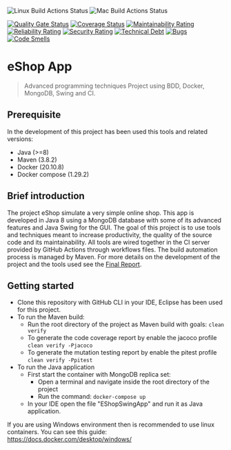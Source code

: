 
![Linux Build Actions Status](https://github.com/GiovanniBurbi/e-shop/actions/workflows/maven-linux.yml/badge.svg)
![Mac Build Actions Status](https://github.com/GiovanniBurbi/e-shop/actions/workflows/maven-mac.yml/badge.svg)

[![Quality Gate Status](https://sonarcloud.io/api/project_badges/measure?project=GiovanniBurbi_e-shop&metric=alert_status)](https://sonarcloud.io/summary/new_code?id=GiovanniBurbi_e-shop)
[![Coverage Status](https://coveralls.io/repos/github/GiovanniBurbi/e-shop/badge.svg)](https://coveralls.io/github/GiovanniBurbi/e-shop)
[![Maintainability Rating](https://sonarcloud.io/api/project_badges/measure?project=GiovanniBurbi_e-shop&metric=sqale_rating)](https://sonarcloud.io/summary/new_code?id=GiovanniBurbi_e-shop)
[![Reliability Rating](https://sonarcloud.io/api/project_badges/measure?project=GiovanniBurbi_e-shop&metric=reliability_rating)](https://sonarcloud.io/summary/new_code?id=GiovanniBurbi_e-shop)
[![Security Rating](https://sonarcloud.io/api/project_badges/measure?project=GiovanniBurbi_e-shop&metric=security_rating)](https://sonarcloud.io/summary/new_code?id=GiovanniBurbi_e-shop)
[![Technical Debt](https://sonarcloud.io/api/project_badges/measure?project=GiovanniBurbi_e-shop&metric=sqale_index)](https://sonarcloud.io/summary/new_code?id=GiovanniBurbi_e-shop)
[![Bugs](https://sonarcloud.io/api/project_badges/measure?project=GiovanniBurbi_e-shop&metric=bugs)](https://sonarcloud.io/summary/new_code?id=GiovanniBurbi_e-shop)
[![Code Smells](https://sonarcloud.io/api/project_badges/measure?project=GiovanniBurbi_e-shop&metric=code_smells)](https://sonarcloud.io/summary/new_code?id=GiovanniBurbi_e-shop)
 # eShop App
> Advanced programming techniques Project using BDD, Docker, MongoDB, Swing and CI.

## Prerequisite 
In the development of this project has been used this tools and related versions:
 * Java (>=8)
 * Maven (3.8.2)
 * Docker (20.10.8)
 * Docker compose (1.29.2)
## Brief introduction
The project eShop simulate a very simple online shop. This app is developed in Java 8 using a MongoDB database with some of its advanced features and Java Swing for the GUI. The goal of this project is to use tools and techniques meant to increase productivity, the quality of the source code and its maintainability. All tools are wired together in the CI server provided by GitHub Actions through workflows files. The build automation process is managed by Maven. For more details on the development of the project and the tools used see the [Final Report](https://www.example.com).
## Getting started
* Clone this repository with GitHub CLI in your IDE, Eclipse has been used for this project.
* To run the Maven build:
  * Run the root directory of the project as Maven build with goals:
    `clean verify`
  * To generate the code coverage report by enable the jacoco profile
    `clean verify -Pjacoco`
  * To generate the mutation testing report by enable the pitest profile
    `clean verify -Ppitest`
* To run the Java application
  * First start the container with MongoDB replica set:
     * Open a terminal and navigate inside the root directory of the project
     * Run the command:
       `docker-compose up`
   * In your IDE open the file "EShopSwingApp" and run it as Java application.

If you are using Windows environment then is recommended to use linux containers. You can see this guide: https://docs.docker.com/desktop/windows/

